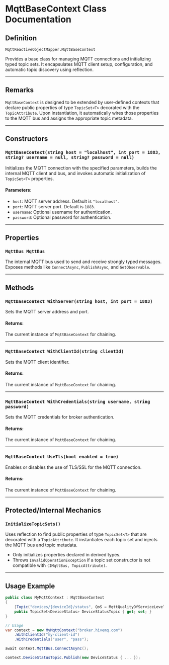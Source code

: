 # MqttBaseContext Class Documentation

## Definition

`MqttReactiveObjectMapper.MqttBaseContext`

Provides a base class for managing MQTT connections and initializing typed topic sets. It encapsulates MQTT client setup, configuration, and automatic topic discovery using reflection.

---

## Remarks

`MqttBaseContext` is designed to be extended by user-defined contexts that declare public properties of type `TopicSet<T>` decorated with the `TopicAttribute`. Upon instantiation, it automatically wires those properties to the MQTT bus and assigns the appropriate topic metadata.

---

## Constructors

### `MqttBaseContext(string host = "localhost", int port = 1883, string? username = null, string? password = null)`

Initializes the MQTT connection with the specified parameters, builds the internal MQTT client and bus, and invokes automatic initialization of `TopicSet<T>` properties.

#### Parameters:

- `host`: MQTT server address. Default is `"localhost"`.
- `port`: MQTT server port. Default is `1883`.
- `username`: Optional username for authentication.
- `password`: Optional password for authentication.

---

## Properties

### `MqttBus MqttBus`

The internal MQTT bus used to send and receive strongly typed messages. Exposes methods like `ConnectAsync`, `PublishAsync`, and `GetObservable`.

---

## Methods

### `MqttBaseContext WithServer(string host, int port = 1883)`

Sets the MQTT server address and port.

#### Returns:

The current instance of `MqttBaseContext` for chaining.

---

### `MqttBaseContext WithClientId(string clientId)`

Sets the MQTT client identifier.

#### Returns:

The current instance of `MqttBaseContext` for chaining.

---

### `MqttBaseContext WithCredentials(string username, string password)`

Sets the MQTT credentials for broker authentication.

#### Returns:

The current instance of `MqttBaseContext` for chaining.

---

### `MqttBaseContext UseTls(bool enabled = true)`

Enables or disables the use of TLS/SSL for the MQTT connection.

#### Returns:

The current instance of `MqttBaseContext` for chaining.

---

## Protected/Internal Mechanics

### `InitializeTopicSets()`

Uses reflection to find public properties of type `TopicSet<T>` that are decorated with a `TopicAttribute`. It instantiates each topic set and injects the MQTT bus and topic metadata.

- Only initializes properties declared in derived types.
- Throws `InvalidOperationException` if a topic set constructor is not compatible with `(IMqttBus, TopicAttribute)`.

---

## Usage Example

```csharp
public class MyMqttContext : MqttBaseContext
{
    [Topic("devices/{deviceId}/status", QoS = MqttQualityOfServiceLevel.AtLeastOnce)]
    public TopicSet<DeviceStatus> DeviceStatusTopic { get; set; }
}

// Usage
var context = new MyMqttContext("broker.hivemq.com")
    .WithClientId("my-client-id")
    .WithCredentials("user", "pass");

await context.MqttBus.ConnectAsync();

context.DeviceStatusTopic.Publish(new DeviceStatus { ... });
```
